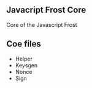 ## Javacript Frost Core

Core of the Javascript Frost

## Coe files

 - Helper
 - Keysgen
 - Nonce
 - Sign
